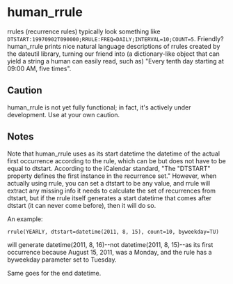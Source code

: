 # human_rrule #

rrules (recurrence rules) typically look something like `DTSTART:19970902T090000;RRULE:FREQ=DAILY;INTERVAL=10;COUNT=5`. Friendly? human_rrule prints nice natural language descriptions of rrules created by the dateutil library, turning our friend into (a dictionary-like object that can yield a string a human can easily read, such as) "Every tenth day starting at 09:00 AM, five times".

## Caution ##

human_rrule is not yet fully functional; in fact, it's actively under development. Use at your own caution.

## Notes ##

Note that human_rrule uses as its start datetime the datetime of the actual first occurrence according to the rule, which can be but does not have to be equal to dtstart. According to the iCalendar standard, "The "DTSTART" property defines the first instance in the recurrence set." However, when actually using rrule, you can set a dtstart to be any value, and rrule will extract any missing info it needs to calculate the set of recurrences from dtstart, but if the rrule itself generates a start datetime that comes after dtstart (it can never come before), then it will do so.

An example:

    rrule(YEARLY, dtstart=datetime(2011, 8, 15), count=10, byweekday=TU)

will generate datetime(2011, 8, 16)--not datetime(2011, 8, 15)--as its first occurrence because August 15, 2011, was a Monday, and the rule has a byweekday parameter set to Tuesday.

Same goes for the end datetime. 